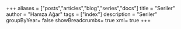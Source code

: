 +++
aliases = ["posts","articles","blog","series","docs"]
title = "Seriler"
author = "Hamza Ağar"
tags = ["index"]
description = "Seriler"
groupByYear= false
showBreadcrumbs= true
xml= true
+++